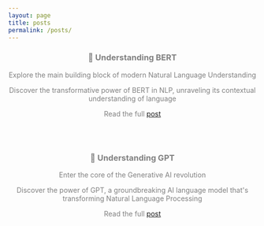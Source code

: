 ```yaml
---
layout: page
title: posts
permalink: /posts/
---
```



<center><h3><span style="color:grey">📝 Understanding BERT</span></h3></center>
<center><p><span style="color:grey">Explore the main building block of modern Natural Language Understanding</span></p></center>
<center><p><span style="color:grey">Discover the transformative power of BERT in NLP, unraveling its contextual understanding of language</span></p></center>
<center><p><span style="color:grey">Read the full <a href="https://francesco-russo-githubber.github.io/osiria/post_bert/">post</a></span></p></center>

<br>
<br>

<center><h3><span style="color:grey">📝 Understanding GPT</span></h3></center>
<center><p><span style="color:grey">Enter the core of the Generative AI revolution</span></p></center>
<center><p><span style="color:grey">Discover the power of GPT, a groundbreaking AI language model that's transforming Natural Language Processing</span></p></center>
<center><p><span style="color:grey">Read the full <a href="https://francesco-russo-githubber.github.io/osiria/post_gpt/">post</a></span></p></center>
